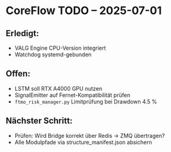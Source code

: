 # CoreFlow TODO – 2025-07-01

## Erledigt:
- VALG Engine CPU-Version integriert
- Watchdog systemd-gebunden

## Offen:
- LSTM soll RTX A4000 GPU nutzen
- SignalEmitter auf Fernet-Kompatibilität prüfen
- `ftmo_risk_manager.py` Limitprüfung bei Drawdown 4.5 %

## Nächster Schritt:
- Prüfen: Wird Bridge korrekt über Redis → ZMQ übertragen?
- Alle Modulpfade via structure_manifest.json absichern
